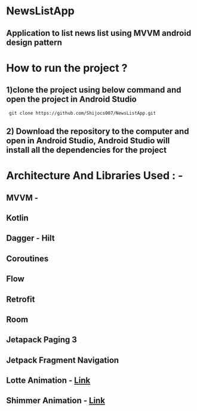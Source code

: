 # NewsListApp

## Application to list news list using MVVM android design pattern

# How to run the project ?

## 1)clone the project using below command and open the project in Android Studio

     git clone https://github.com/Shijocs007/NewsListApp.git
     
## 2) Download the repository to the computer and open in Android Studio, Android Studio will install all the dependencies for the project

# Architecture And Libraries Used : -

## MVVM - 

## Kotlin

## Dagger - Hilt

## Coroutines

## Flow

## Retrofit

## Room

## Jetapack Paging 3

## Jetpack Fragment Navigation

## Lotte Animation - [Link](https://github.com/airbnb/lottie-android)

## Shimmer Animation - [Link](https://facebook.github.io/shimmer-android/)

